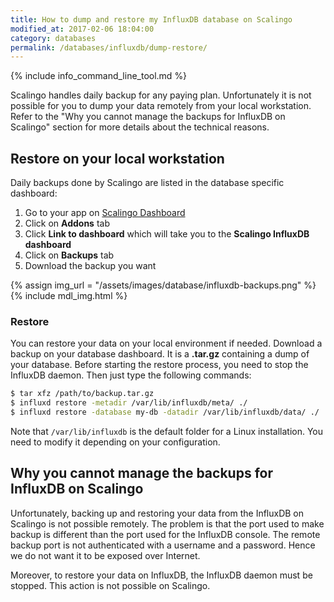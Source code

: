 ```yaml
---
title: How to dump and restore my InfluxDB database on Scalingo
modified_at: 2017-02-06 18:04:00
category: databases
permalink: /databases/influxdb/dump-restore/
---
```


{% include info_command_line_tool.md %}

Scalingo handles daily backup for any paying plan. Unfortunately it is not possible for you to
dump your data remotely from your local workstation. Refer to the "Why you cannot manage the 
backups for InfluxDB on Scalingo" section for more details about the technical reasons.

## Restore on your local workstation

Daily backups done by Scalingo are listed in the database specific dashboard:

1. Go to your app on [Scalingo Dashboard](https://my.scalingo.com/apps)
2. Click on **Addons** tab
3. Click **Link to dashboard** which will take you to the **Scalingo InfluxDB dashboard**
4. Click on **Backups** tab
5. Download the backup you want

{% assign img_url = "/assets/images/database/influxdb-backups.png" %}
{% include mdl_img.html %}

### Restore

You can restore your data on your local environment if needed. Download a backup on your database
dashboard. It is a **.tar.gz** containing a dump of your database. Before starting the restore
process, you need to stop the InfluxDB daemon. Then just type the following commands:

```bash
$ tar xfz /path/to/backup.tar.gz
$ influxd restore -metadir /var/lib/influxdb/meta/ ./
$ influxd restore -database my-db -datadir /var/lib/influxdb/data/ ./
```

Note that `/var/lib/influxdb` is the default folder for a Linux installation. You need to modify it
depending on your configuration.

## Why you cannot manage the backups for InfluxDB on Scalingo

Unfortunately, backing up and restoring your data from the InfluxDB on Scalingo is not possible
remotely. The problem is that the port used to make backup is different than the port used for the
InfluxDB console. The remote backup port is not authenticated with a username and a password. Hence
we do not want it to be exposed over Internet. 

Moreover, to restore your data on InfluxDB, the InfluxDB daemon must be stopped. This action is not
possible on Scalingo.
